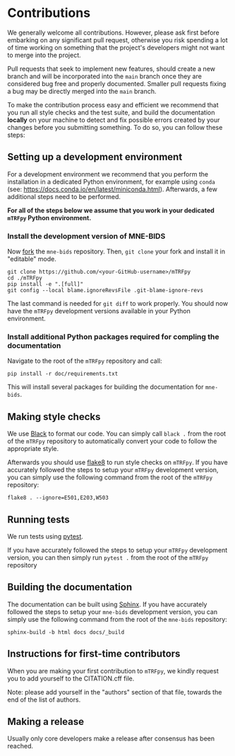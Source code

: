 # Contributions

We generally welcome all contributions.
However, please ask first before embarking on any significant pull request, otherwise you risk spending a lot of time working on something that the project's developers might not want to merge into the project.

Pull requests that seek to implement new features, should create a new branch and will be incorporated into the `main` branch once they are considered bug free and properly documented. Smaller pull requests fixing a bug may be directly merged into the `main` branch.

To make the contribution process easy and efficient we recommend that you run all style checks and the test suite, and build the documentation **locally** on your machine to detect and fix possible errors created by your changes before you submitting something. To do so, you can follow these steps:

## Setting up a development environment

For a development environment we recommend that you perform the installation in a dedicated Python environment, for example using `conda` (see: https://docs.conda.io/en/latest/miniconda.html).
Afterwards, a few additional steps need to be performed.

**For all of the steps below we assume that you work in your dedicated `mTRFpy` Python environment.**

### Install the development version of MNE-BIDS

Now [fork](https://help.github.com/en/github/getting-started-with-github/fork-a-repo) the `mne-bids` repository.
Then, `git clone` your fork and install it in "editable" mode.

```Shell
git clone https://github.com/<your-GitHub-username>/mTRFpy
cd ./mTRFpy
pip install -e ".[full]"
git config --local blame.ignoreRevsFile .git-blame-ignore-revs
```

The last command is needed for `git diff` to work properly.
You should now have the `mTRFpy` development versions available in your Python environment.

### Install additional Python packages required for compling the documentation

Navigate to the root of the `mTRFpy` repository and call:

```Shell
pip install -r doc/requirements.txt
```

This will install several packages for building the documentation for `mne-bids`.

## Making style checks

We use [Black](https://github.com/psf/black) to format our code.
You can simply call `black .` from the root of the `mTRFpy` repository to automatically convert your code to follow the appropriate style.

Afterwards you should use [flake8](https://flake8.pycqa.org/en/latest/) to run  style checks on `mTRFpy`.
If you have accurately followed the steps to setup your `mTRFpy` development version, you can simply use the following command from the root of the `mTRFpy` repository:

```Shell
flake8 . --ignore=E501,E203,W503
```

## Running tests

We run tests using [pytest](https://docs.pytest.org/en/7.4.x/).

If you have accurately followed the steps to setup your `mTRFpy` development version, you can then simply run `pytest .` from the root of the `mTRFpy` repository

## Building the documentation

The documentation can be built using [Sphinx](https://www.sphinx-doc.org).
If you have accurately followed the steps to setup your `mne-bids` development version,
you can simply use the following command from the root of the `mne-bids` repository:

```Shell
sphinx-build -b html docs docs/_build
```

## Instructions for first-time contributors

When you are making your first contribution to `mTRFpy`, we kindly request you to add yourself to the CITATION.cff file.

Note: please add yourself in the "authors" section of that file, towards the end of the list of authors.
   
## Making a release

Usually only core developers make a release after consensus has been reached.

